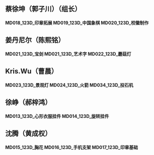 ## 蔡徐坤（郭子川）（组长）
####  MD018_123D_印章拓展  MD019_123D_中国象棋  MD020_123D_校徽制作
## 姜丹尼尔（陈熙铭） 
#### MD021_123D_宝剑 MD021_123D_艺术字 MD022_123D_蘑菇灯
## Kris.Wu（曹晨）
#### MD023_123D_景观灯 MD024_123D_火箭 MD034_123D_投石机
## 徐峥（郝梓鸿） 
#### MD013_123D_心形衣服挂件 MD014_123D_旋转挂件
## 沈腾（黄成权）
#### MD015_123D_胸花 MD016_123D_手机支架 MD017_123D_印章基础
